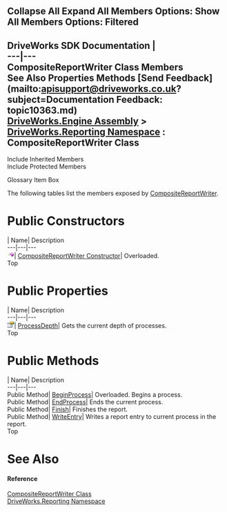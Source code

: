 Collapse All Expand All Members Options: Show All  Members Options: Filtered   
---  
DriveWorks SDK Documentation  |   
---|---  
CompositeReportWriter Class Members   
See Also Properties Methods [Send Feedback](mailto:apisupport@driveworks.co.uk?subject=Documentation Feedback: topic10363.md)  
[DriveWorks.Engine Assembly](topic2156.md) > [DriveWorks.Reporting Namespace](topic10334.md) : CompositeReportWriter Class  
---  
  
Include Inherited Members    
Include Protected Members  


Glossary Item Box

The following tables list the members exposed by [CompositeReportWriter](topic10363.md).

# Public Constructors

| Name| Description  
---|---|---  
![Public Constructor](dotnetimages/publicConstructor.gif)| [CompositeReportWriter Constructor](topic10369.md)| Overloaded.   
Top

# Public Properties

| Name| Description  
---|---|---  
![Public Property](dotnetimages/publicProperty.gif)| [ProcessDepth](topic10378.md)| Gets the current depth of processes.   
Top

# Public Methods

| Name| Description  
---|---|---  
Public Method| [BeginProcess](topic10372.md)| Overloaded. Begins a process.   
Public Method| [EndProcess](topic10375.md)| Ends the current process.   
Public Method| [Finish](topic10376.md)| Finishes the report.   
Public Method| [WriteEntry](topic10377.md)| Writes a report entry to current process in the report.   
Top

# See Also

#### Reference

[CompositeReportWriter Class](topic10363.md)   
[DriveWorks.Reporting Namespace](topic10334.md)


